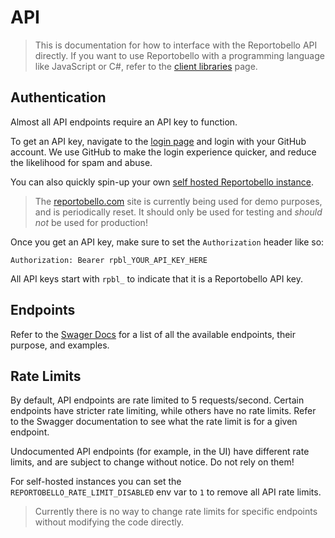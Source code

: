 # API

> This is documentation for how to interface with the Reportobello API directly.
> If you want to use Reportobello with a programming language like JavaScript or C#,
> refer to the [client libraries](./libraries) page.

## Authentication

Almost all API endpoints require an API key to function.

To get an API key, navigate to the [login page](https://reportobello.com/login) and login with your GitHub account.
We use GitHub to make the login experience quicker, and reduce the likelihood for spam and abuse.

You can also quickly spin-up your own [self hosted Reportobello instance](./self-hosting.md).

> The [reportobello.com](https://reportobello.com) site is currently being used for demo purposes, and is periodically reset.
> It should only be used for testing and *should not* be used for production!

Once you get an API key, make sure to set the `Authorization` header like so:

```
Authorization: Bearer rpbl_YOUR_API_KEY_HERE
```

All API keys start with `rpbl_` to indicate that it is a Reportobello API key.

## Endpoints

Refer to the [Swager Docs](/swagger) for a list of all the available endpoints,
their purpose, and examples.

## Rate Limits

By default, API endpoints are rate limited to 5 requests/second.
Certain endpoints have stricter rate limiting, while others have no rate limits.
Refer to the Swagger documentation to see what the rate limit is for a given endpoint.

Undocumented API endpoints (for example, in the UI) have different rate limits,
and are subject to change without notice.
Do not rely on them!

For self-hosted instances you can set the `REPORTOBELLO_RATE_LIMIT_DISABLED` env var to `1` to remove
all API rate limits.

> Currently there is no way to change rate limits for specific endpoints without modifying the code directly.
